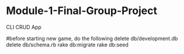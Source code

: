 # Module-1-Final-Group-Project
CLI CRUD App


#before starting new game, do the following
delete db/development.db
delete db/schema.rb
rake db:migrate
rake db:seed
